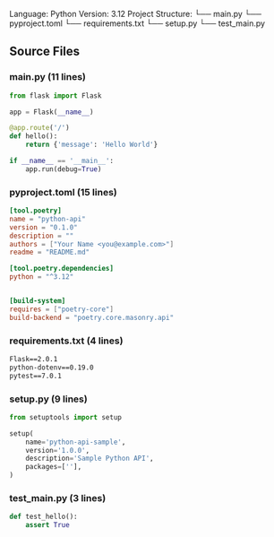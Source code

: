 Language: Python
Version: 3.12
Project Structure:
└── main.py
└── pyproject.toml
└── requirements.txt
└── setup.py
└── test_main.py


## Source Files

### main.py (11 lines)
```py
from flask import Flask

app = Flask(__name__)

@app.route('/')
def hello():
    return {'message': 'Hello World'}

if __name__ == '__main__':
    app.run(debug=True)

```

### pyproject.toml (15 lines)
```toml
[tool.poetry]
name = "python-api"
version = "0.1.0"
description = ""
authors = ["Your Name <you@example.com>"]
readme = "README.md"

[tool.poetry.dependencies]
python = "^3.12"


[build-system]
requires = ["poetry-core"]
build-backend = "poetry.core.masonry.api"

```

### requirements.txt (4 lines)
```txt
Flask==2.0.1
python-dotenv==0.19.0
pytest==7.0.1

```

### setup.py (9 lines)
```py
from setuptools import setup

setup(
    name='python-api-sample',
    version='1.0.0',
    description='Sample Python API',
    packages=[''],
)

```

### test_main.py (3 lines)
```py
def test_hello():
    assert True

```

